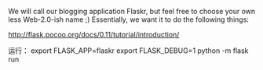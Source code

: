 We will call our blogging application Flaskr, but feel free to choose your own less Web-2.0-ish name ;) Essentially, we want it to do the following things:

http://flask.pocoo.org/docs/0.11/tutorial/introduction/

运行：
export FLASK_APP=flaskr
export FLASK_DEBUG=1
python -m flask run
